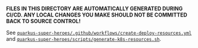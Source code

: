 **FILES IN THIS DIRECTORY ARE AUTOMATICALLY GENERATED DURING CI/CD.
ANY LOCAL CHANGES YOU MAKE SHOULD NOT BE COMMITTED BACK TO SOURCE CONTROL!**

See [`quarkus-super-heroes/.github/workflows/create-deploy-resources.yml`](../../../.github/workflows/create-deploy-resources.yml) and [`quarkus-super-heroes/scripts/generate-k8s-resources.sh`](../../../scripts/generate-k8s-resources.sh).
